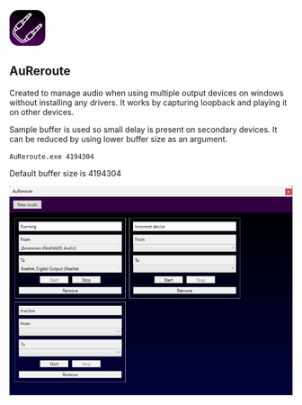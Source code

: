 ![logo](/Media/icon64x64.png)
## AuReroute

Created to manage audio when using multiple output devices on windows without installing any drivers. It works by capturing loopback and playing it on other devices.

Sample buffer is used so small delay is present on secondary devices. It can be reduced by using lower buffer size as an argument.
```
AuReroute.exe 4194304

```
Default buffer size is 4194304

![Main window screenshot](/Media/main-window.png)
